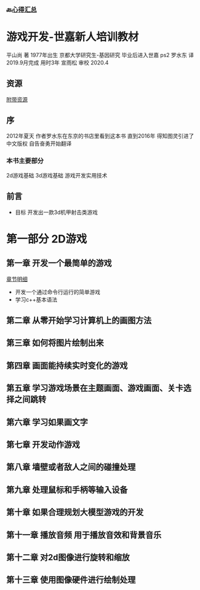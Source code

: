 ### 🔙​[心得汇总](/docs/insight/)

# 游戏开发-世嘉新人培训教材
  平山尚 著 1977年出生 京都大学研究生-基因研究 毕业后进入世嘉 ps2
  罗水东 译  2019.9月完成 用时3年
  宣雨松 审校
  2020.4 

## 资源
[附带资源](http://www.ituring.com.cn/book/1742)


## 序
  2012年夏天 作者罗水东在东京的书店里看到这本书
  直到2016年 得知图灵引进了中文版权 自告奋勇开始翻译

### 本书主要部分
  2d游戏基础 3d游戏基础 游戏开发实用技术


## 前言
- 目标
开发出一款3d机甲射击类游戏



# 第一部分 2D游戏

## 第一章 开发一个最简单的游戏 
[章节明细](/docs/insight/游戏开发-世嘉新人培训教材/第一章：开发一个最简单的游戏.md)  
* 开发一个通过命令行运行的简单游戏  
* 学习c++基本语法  



## 第二章 从零开始学习计算机上的画图方法


## 第三章 如何将图片绘制出来

## 第四章 画面能持续实时变化的游戏

## 第五章 学习游戏场景在主题画面、游戏画面、关卡选择之间跳转

## 第六章 学习如果画文字

## 第七章 开发动作游戏

## 第八章 墙壁或者敌人之间的碰撞处理

## 第九章 处理鼠标和手柄等输入设备

## 第十章 如果合理规划大模型游戏的开发

## 第十一章 播放音频 用于播放音效和背景音乐

## 第十二章 对2d图像进行旋转和缩放

## 第十三章 使用图像硬件进行绘制处理







